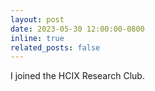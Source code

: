 ```yaml
---
layout: post
date: 2023-05-30 12:00:00-0800
inline: true
related_posts: false
---
```


I joined the HCIX Research Club.